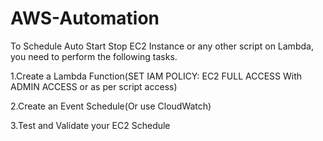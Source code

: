 # AWS-Automation

To Schedule Auto Start Stop EC2 Instance or any other script on Lambda, you need to perform the following tasks.

1.Create a Lambda Function(SET IAM POLICY: EC2 FULL ACCESS With ADMIN ACCESS or as per script access)

2.Create an Event Schedule(Or use CloudWatch)

3.Test and Validate your EC2 Schedule

